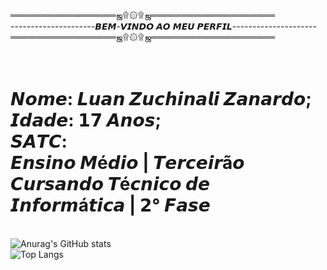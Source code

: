 <br>═════════════════ஜ۩۞۩ஜ════════════════════
<br>---------------------𝘽𝙀𝙈-𝙑𝙄𝙉𝘿𝙊 𝘼𝙊 𝙈𝙀𝙐 𝙋𝙀𝙍𝙁𝙄𝙇---------------------
<br>═════════════════ஜ۩۞۩ஜ════════════════════

<br>𝙉𝙤𝙢𝙚: 𝙇𝙪𝙖𝙣 𝙕𝙪𝙘𝙝𝙞𝙣𝙖𝙡𝙞 𝙕𝙖𝙣𝙖𝙧𝙙𝙤;
<br>𝙄𝙙𝙖𝙙𝙚: 𝟭𝟳 𝘼𝙣𝙤𝙨;
<br>𝙎𝘼𝙏𝘾:
<br>𝙀𝙣𝙨𝙞𝙣𝙤 𝙈é𝙙𝙞𝙤 | 𝙏𝙚𝙧𝙘𝙚𝙞𝙧ã𝙤
<br>𝘾𝙪𝙧𝙨𝙖𝙣𝙙𝙤 𝙏é𝙘𝙣𝙞𝙘𝙤 𝙙𝙚 𝙄𝙣𝙛𝙤𝙧𝙢á𝙩𝙞𝙘𝙖 | 𝟮° 𝙁𝙖𝙨𝙚
=
<br>![Anurag's GitHub stats](https://github-readme-stats.vercel.app/api?username=Luan-zanardo&theme=midnight-purple&show_icons=true)
<br>![Top Langs](https://github-readme-stats.vercel.app/api/top-langs/?username=Luan-zanardo&hide_progress=true)
